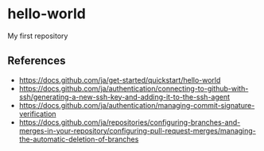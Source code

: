 # hello-world
My first repository

## References
- https://docs.github.com/ja/get-started/quickstart/hello-world
- https://docs.github.com/ja/authentication/connecting-to-github-with-ssh/generating-a-new-ssh-key-and-adding-it-to-the-ssh-agent
- https://docs.github.com/ja/authentication/managing-commit-signature-verification
- https://docs.github.com/ja/repositories/configuring-branches-and-merges-in-your-repository/configuring-pull-request-merges/managing-the-automatic-deletion-of-branches
